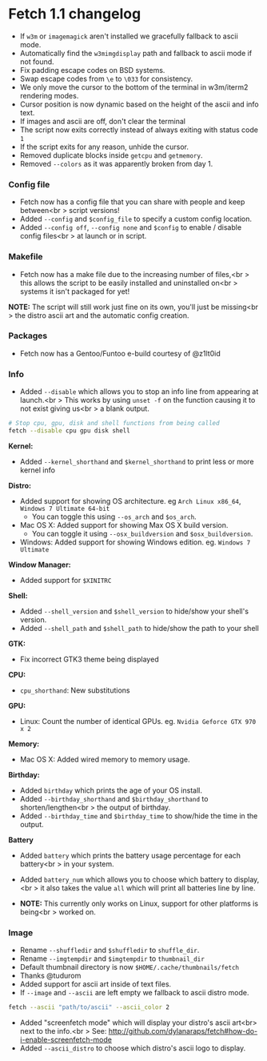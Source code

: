 # Fetch 1.1 changelog

- If `w3m` or `imagemagick` aren't installed we gracefully fallback to ascii mode.
- Automatically find the `w3mimgdisplay` path and fallback to ascii mode if not found.
- Fix padding escape codes on BSD systems.
- Swap escape codes from `\e` to `\033` for consistency.
- We only move the cursor to the bottom of the terminal in w3m/iterm2 rendering modes.
- Cursor position is now dynamic based on the height of the ascii and info text.
- If images and ascii are off, don't clear the terminal
- The script now exits correctly instead of always exiting with status code `1`
- If the script exits for any reason, unhide the cursor.
- Removed duplicate blocks inside `getcpu` and `getmemory`.
- Removed `--colors` as it was apparently broken from day 1.

### Config file

- Fetch now has a config file that you can share with people and keep between<br \>
script versions!
- Added `--config` and `$config_file` to specify a custom config location.
- Added `--config off`, `--config none` and `$config` to enable / disable config files<br \>
at launch or in script.


### Makefile

- Fetch now has a make file due to the increasing number of files,<br \>
this allows the script to be easily installed and uninstalled on<br \>
systems it isn't packaged for yet!

**NOTE:** The script will still work just fine on its own, you'll just be missing<br \>
the distro ascii art and the automatic config creation.


### Packages

- Fetch now has a Gentoo/Funtoo e-build courtesy of @z1lt0id


### Info

- Added `--disable` which allows you to stop an info line from appearing at launch.<br \>
This works by using `unset -f` on the function causing it to not exist giving us<br \>
a blank output.

```sh
# Stop cpu, gpu, disk and shell functions from being called
fetch --disable cpu gpu disk shell
```

**Kernel:**

- Added `--kernel_shorthand` and `$kernel_shorthand` to print less or more kernel info

**Distro:**

- Added support for showing OS architecture. eg `Arch Linux x86_64`, `Windows 7 Ultimate 64-bit`
    - You can toggle this using `--os_arch` and `$os_arch`.
- Mac OS X: Added support for showing Max OS X build version.
    - You can toggle it using `--osx_buildversion` and `$osx_buildversion`.
- Windows: Added support for showing Windows edition. eg. `Windows 7 Ultimate`

**Window Manager:**

- Added support for `$XINITRC`

**Shell:**

- Added `--shell_version` and `$shell_version` to hide/show your shell's version.
- Added `--shell_path` and `$shell_path` to hide/show the path to your shell

**GTK:**

- Fix incorrect GTK3 theme being displayed

**CPU:**

- `cpu_shorthand`: New substitutions

**GPU:**

- Linux: Count the number of identical GPUs. eg. `Nvidia Geforce GTX 970 x 2`

**Memory:**

- Mac OS X: Added wired memory to memory usage.

**Birthday:**

- Added `birthday` which prints the age of your OS install.
- Added `--birthday_shorthand` and `$birthday_shorthand` to shorten/lengthen<br \>
the output of birthday.
- Added `--birthday_time` and `$birthday_time` to show/hide the time in the output.

**Battery**

- Added `battery` which prints the battery usage percentage for each battery<br \>
in your system.

- Added `battery_num` which allows you to choose which battery to display, <br \>
it also takes the value `all` which will print all batteries line by line.

- **NOTE:** This currently only works on Linux, support for other platforms is being<br \>
worked on.


### Image

- Rename `--shuffledir` and `$shuffledir` to `shuffle_dir`.
- Rename `--imgtempdir` and `$imgtempdir` to `thumbnail_dir`
- Default thumbnail directory is now `$HOME/.cache/thumbnails/fetch`
 - Thanks @tudurom
- Added support for ascii art inside of text files.
- If `--image` and `--ascii` are left empty we fallback to ascii distro mode.

```sh
fetch --ascii "path/to/ascii" --ascii_color 2

```

- Added "screenfetch mode" which will display your distro's ascii art<br\>
  next to the info.<br \>
  See: http://github.com/dylanaraps/fetch#how-do-i-enable-screenfetch-mode
- Added `--ascii_distro` to choose which distro's ascii logo to display.
